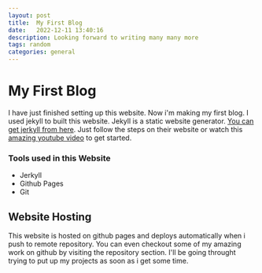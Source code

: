 ```yaml
---
layout: post
title:  My First Blog
date:   2022-12-11 13:40:16
description: Looking forward to writing many many more
tags: random
categories: general 
---
```


# My First Blog

I have just finished setting up this website. Now i'm making my first blog. I used jekyll to built this website. Jekyll is a static website generator. [You can get jerkyll from here](https://jekyllrb.com/s). Just follow the steps on their website or watch this [amazing youtube video](https://www.youtube.com/watch?v=g6AJ9qPPoyc&ab_channel=SpencerPao) to get started.

### Tools used in this Website
<ul>
    <li>Jerkyll</li>
    <li>Github Pages</li>
    <li>Git</li>
</ul>

## Website Hosting

This website is hosted on github pages and deploys automatically when i push to remote repository. You can even checkout some of my amazing work on github by visiting the repository section. I'll be going throught trying to put up my projects as soon as i get some time. 

